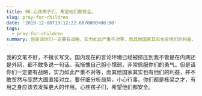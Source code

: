 ```yaml
---
title: 98.心疼孩子们，希望他们都安全。
slug: pray-for-children
date: '2019-12-08T13:12:22.6670000+08:00'
tags:
  - pray-for-children
summary: 但是请你们一定要有战略，实力如此严重不对等，而其他国家其实也有他们的利益，并不敢贸然与庞然大国直接对立。
---
```

我的文笔不好，不擅长写文。国内现在的言论环境已经被挤压到我不管是在内网还是外网，都不敢多说一句话。我惭愧自己胆小懦弱，非常佩服你们的勇气。但是请你们一定要有战略，实力如此严重不对等，而其他国家其实也有他们的利益，并不敢贸然与庞然大国直接对立。要仔细分析局势，小心行事。你们都是栋梁之才，有用之身应该去发挥更大的作用。心疼孩子们，希望他们都安全。

